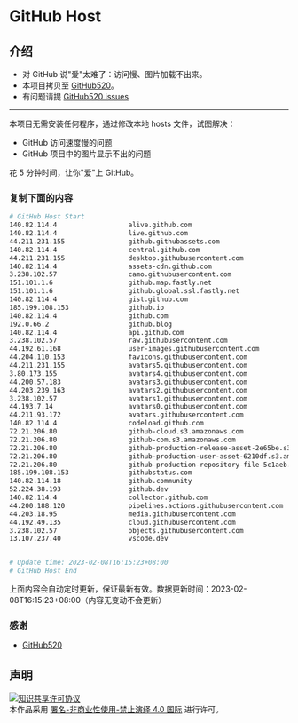 # GitHub Host
## 介绍
- 对 GitHub 说"爱"太难了：访问慢、图片加载不出来。
- 本项目拷贝至 [GitHub520](https://github.com/521xueweihan/GitHub520)。
- 有问题请提 [GitHub520 issues](https://github.com/521xueweihan/GitHub520/issues/new)

---

本项目无需安装任何程序，通过修改本地 hosts 文件，试图解决：
- GitHub 访问速度慢的问题
- GitHub 项目中的图片显示不出的问题

花 5 分钟时间，让你"爱"上 GitHub。

### 复制下面的内容
```bash
# GitHub Host Start
140.82.114.4                  alive.github.com
140.82.114.4                  live.github.com
44.211.231.155                github.githubassets.com
140.82.114.4                  central.github.com
44.211.231.155                desktop.githubusercontent.com
140.82.114.4                  assets-cdn.github.com
3.238.102.57                  camo.githubusercontent.com
151.101.1.6                   github.map.fastly.net
151.101.1.6                   github.global.ssl.fastly.net
140.82.114.4                  gist.github.com
185.199.108.153               github.io
140.82.114.4                  github.com
192.0.66.2                    github.blog
140.82.114.4                  api.github.com
3.238.102.57                  raw.githubusercontent.com
44.192.61.168                 user-images.githubusercontent.com
44.204.110.153                favicons.githubusercontent.com
44.211.231.155                avatars5.githubusercontent.com
3.80.173.155                  avatars4.githubusercontent.com
44.200.57.183                 avatars3.githubusercontent.com
44.203.239.163                avatars2.githubusercontent.com
3.238.102.57                  avatars1.githubusercontent.com
44.193.7.14                   avatars0.githubusercontent.com
44.211.93.172                 avatars.githubusercontent.com
140.82.114.4                  codeload.github.com
72.21.206.80                  github-cloud.s3.amazonaws.com
72.21.206.80                  github-com.s3.amazonaws.com
72.21.206.80                  github-production-release-asset-2e65be.s3.amazonaws.com
72.21.206.80                  github-production-user-asset-6210df.s3.amazonaws.com
72.21.206.80                  github-production-repository-file-5c1aeb.s3.amazonaws.com
185.199.108.153               githubstatus.com
140.82.114.18                 github.community
52.224.38.193                 github.dev
140.82.114.4                  collector.github.com
44.200.188.120                pipelines.actions.githubusercontent.com
44.203.18.95                  media.githubusercontent.com
44.192.49.135                 cloud.githubusercontent.com
3.238.102.57                  objects.githubusercontent.com
13.107.237.40                 vscode.dev


# Update time: 2023-02-08T16:15:23+08:00
# GitHub Host End

```
上面内容会自动定时更新，保证最新有效。数据更新时间：2023-02-08T16:15:23+08:00（内容无变动不会更新）

### 感谢

- [GitHub520](https://github.com/521xueweihan/GitHub520)

## 声明
<a rel="license" href="https://creativecommons.org/licenses/by-nc-nd/4.0/deed.zh"><img alt="知识共享许可协议" style="border-width: 0" src="https://licensebuttons.net/l/by-nc-nd/4.0/88x31.png"></a><br>本作品采用 <a rel="license" href="https://creativecommons.org/licenses/by-nc-nd/4.0/deed.zh">署名-非商业性使用-禁止演绎 4.0 国际</a> 进行许可。
